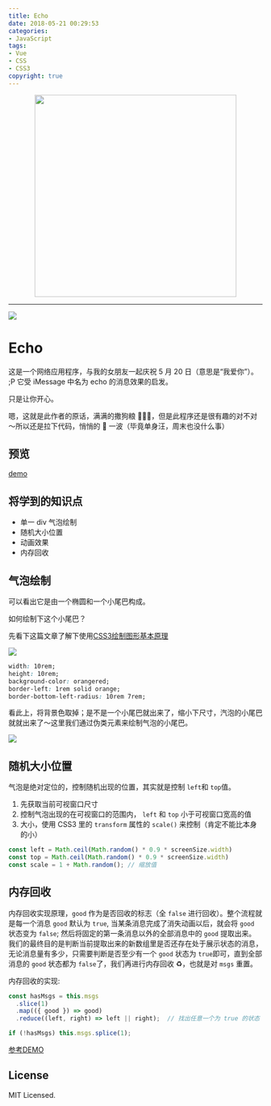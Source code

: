 ```yaml
---
title: Echo
date: 2018-05-21 00:29:53
categories:
- JavaScript
tags:
- Vue
- CSS
- CSS3
copyright: true
---
```


<div style="width: 100%; text-align: center">
  <img src="https://user-gold-cdn.xitu.io/2018/5/21/1637e6486e18bf28?w=1000&h=391&f=png&s=64928" width="400" />
</div>

---
![](https://user-gold-cdn.xitu.io/2018/5/21/1637e5e3f1e4c040?w=3358&h=1704&f=gif&s=477036)
# Echo

这是一个网络应用程序，与我的女朋友一起庆祝 5 月 20 日（意思是“我爱你”）。 ;P 它受 iMessage 中名为 echo 的消息效果的启发。

只是让你开心。

嗯，这就是此作者的原话，满满的撒狗粮 🐶🐶🐶，但是此程序还是很有趣的对不对～所以还是拉下代码，悄悄的 👀 一波（毕竟单身汪，周末也没什么事）

## 预览

[demo](https://twitchboy.github.io/echo_520/index.html)

## 将学到的知识点

* 单一 div 气泡绘制
* 随机大小位置
* 动画效果
* 内存回收

## 气泡绘制

可以看出它是由一个椭圆和一个小尾巴构成。

如何绘制下这个小尾巴？

先看下这篇文章了解下使用[CSS3绘制图形基本原理](https://www.jianshu.com/p/56256db2df2f)

![](https://user-gold-cdn.xitu.io/2018/5/21/1637e5ed508ef1a0?w=590&h=426&f=jpeg&s=15166)

```css
width: 10rem;
height: 10rem;
background-color: orangered;
border-left: 1rem solid orange;
border-bottom-left-radius: 10rem 7rem;
```

看此上，将背景色取掉；是不是一个小尾巴就出来了，缩小下尺寸，汽泡的小尾巴就就出来了～这里我们通过伪类元素来绘制气泡的小尾巴。

![](https://user-gold-cdn.xitu.io/2018/5/21/1637e5ef6041ede0?w=318&h=150&f=jpeg&s=12121)

## 随机大小位置

气泡是绝对定位的，控制随机出现的位置，其实就是控制 `left`和 `top`值。

1. 先获取当前可视窗口尺寸
2. 控制气泡出现的在可视窗口的范围内， `left` 和 `top` 小于可视窗口宽高的值
3. 大小，使用 CSS3 里的 `transform` 属性的 `scale()` 来控制（肯定不能比本身的小）

```js
const left = Math.ceil(Math.random() * 0.9 * screenSize.width)
const top = Math.ceil(Math.random() * 0.9 * screenSize.width)
const scale = 1 + Math.random(); // 缩放值
```

## 内存回收

内存回收实现原理，`good` 作为是否回收的标志（全 `false` 进行回收）。整个流程就是每一个消息 `good` 默认为 `true`, 当某条消息完成了消失动画以后，就会将 `good` 状态变为 `false`; 然后将固定的第一条消息以外的全部消息中的 `good` 提取出来。我们的最终目的是判断当前提取出来的新数组里是否还存在处于展示状态的消息，无论消息量有多少，只需要判断是否至少有一个 `good` 状态为 `true`即可，直到全部消息的 `good` 状态都为 `false`了，我们再进行内存回收 ♻️，也就是对 `msgs` 重置。

内存回收的实现:

```js
const hasMsgs = this.msgs
  .slice(1)
  .map(({ good }) => good)
  .reduce((left, right) => left || right);  // 找出任意一个为 true 的状态

if (!hasMsgs) this.msgs.splice(1);
```

[参考DEMO](https://github.com/iwillwen/echo)

## License

MIT Licensed.
